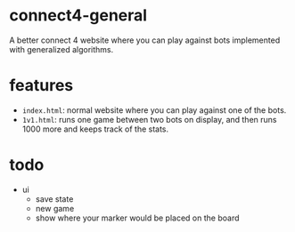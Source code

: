 # connect4-general

A better connect 4 website where you can play against bots implemented with generalized algorithms.

# features

* `index.html`: normal website where you can play against one of the bots.
* `1v1.html`: runs one game between two bots on display, and then runs 1000 more and keeps track of the stats.

# todo

* ui
  * save state
  * new game
  * show where your marker would be placed on the board
